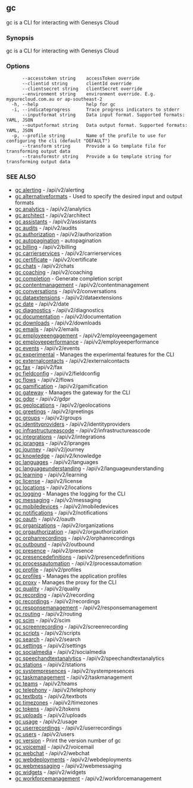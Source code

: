 ## gc

gc is a CLI for interacting with Genesys Cloud

### Synopsis

gc is a CLI for interacting with Genesys Cloud

### Options

```
      --accesstoken string    accessToken override
      --clientid string       clientId override
      --clientsecret string   clientSecret override
      --environment string    environment override. E.g. mypurecloud.com.au or ap-southeast-2
  -h, --help                  help for gc
  -i, --indicateprogress      Trace progress indicators to stderr
      --inputformat string    Data input format. Supported formats: YAML, JSON
      --outputformat string   Data output format. Supported formats: YAML, JSON
  -p, --profile string        Name of the profile to use for configuring the cli (default "DEFAULT")
      --transform string      Provide a Go template file for transforming output data
      --transformstr string   Provide a Go template string for transforming output data
```

### SEE ALSO

* [gc alerting](gc_alerting.html)	 - /api/v2/alerting
* [gc alternativeformats](gc_alternativeformats.html)	 - Used to specify the desired input and output formats
* [gc analytics](gc_analytics.html)	 - /api/v2/analytics
* [gc architect](gc_architect.html)	 - /api/v2/architect
* [gc assistants](gc_assistants.html)	 - /api/v2/assistants
* [gc audits](gc_audits.html)	 - /api/v2/audits
* [gc authorization](gc_authorization.html)	 - /api/v2/authorization
* [gc autopagination](gc_autopagination.html)	 - autopagination
* [gc billing](gc_billing.html)	 - /api/v2/billing
* [gc carrierservices](gc_carrierservices.html)	 - /api/v2/carrierservices
* [gc certificate](gc_certificate.html)	 - /api/v2/certificate
* [gc chats](gc_chats.html)	 - /api/v2/chats
* [gc coaching](gc_coaching.html)	 - /api/v2/coaching
* [gc completion](gc_completion.html)	 - Generate completion script
* [gc contentmanagement](gc_contentmanagement.html)	 - /api/v2/contentmanagement
* [gc conversations](gc_conversations.html)	 - /api/v2/conversations
* [gc dataextensions](gc_dataextensions.html)	 - /api/v2/dataextensions
* [gc date](gc_date.html)	 - /api/v2/date
* [gc diagnostics](gc_diagnostics.html)	 - /api/v2/diagnostics
* [gc documentation](gc_documentation.html)	 - /api/v2/documentation
* [gc downloads](gc_downloads.html)	 - /api/v2/downloads
* [gc emails](gc_emails.html)	 - /api/v2/emails
* [gc employeeengagement](gc_employeeengagement.html)	 - /api/v2/employeeengagement
* [gc employeeperformance](gc_employeeperformance.html)	 - /api/v2/employeeperformance
* [gc events](gc_events.html)	 - /api/v2/events
* [gc experimental](gc_experimental.html)	 - Manages the experimental features for the CLI
* [gc externalcontacts](gc_externalcontacts.html)	 - /api/v2/externalcontacts
* [gc fax](gc_fax.html)	 - /api/v2/fax
* [gc fieldconfig](gc_fieldconfig.html)	 - /api/v2/fieldconfig
* [gc flows](gc_flows.html)	 - /api/v2/flows
* [gc gamification](gc_gamification.html)	 - /api/v2/gamification
* [gc gateway](gc_gateway.html)	 - Manages the gateway for the CLI
* [gc gdpr](gc_gdpr.html)	 - /api/v2/gdpr
* [gc geolocations](gc_geolocations.html)	 - /api/v2/geolocations
* [gc greetings](gc_greetings.html)	 - /api/v2/greetings
* [gc groups](gc_groups.html)	 - /api/v2/groups
* [gc identityproviders](gc_identityproviders.html)	 - /api/v2/identityproviders
* [gc infrastructureascode](gc_infrastructureascode.html)	 - /api/v2/infrastructureascode
* [gc integrations](gc_integrations.html)	 - /api/v2/integrations
* [gc ipranges](gc_ipranges.html)	 - /api/v2/ipranges
* [gc journey](gc_journey.html)	 - /api/v2/journey
* [gc knowledge](gc_knowledge.html)	 - /api/v2/knowledge
* [gc languages](gc_languages.html)	 - /api/v2/languages
* [gc languageunderstanding](gc_languageunderstanding.html)	 - /api/v2/languageunderstanding
* [gc learning](gc_learning.html)	 - /api/v2/learning
* [gc license](gc_license.html)	 - /api/v2/license
* [gc locations](gc_locations.html)	 - /api/v2/locations
* [gc logging](gc_logging.html)	 - Manages the logging for the CLI
* [gc messaging](gc_messaging.html)	 - /api/v2/messaging
* [gc mobiledevices](gc_mobiledevices.html)	 - /api/v2/mobiledevices
* [gc notifications](gc_notifications.html)	 - /api/v2/notifications
* [gc oauth](gc_oauth.html)	 - /api/v2/oauth
* [gc organizations](gc_organizations.html)	 - /api/v2/organizations
* [gc orgauthorization](gc_orgauthorization.html)	 - /api/v2/orgauthorization
* [gc orphanrecordings](gc_orphanrecordings.html)	 - /api/v2/orphanrecordings
* [gc outbound](gc_outbound.html)	 - /api/v2/outbound
* [gc presence](gc_presence.html)	 - /api/v2/presence
* [gc presencedefinitions](gc_presencedefinitions.html)	 - /api/v2/presencedefinitions
* [gc processautomation](gc_processautomation.html)	 - /api/v2/processautomation
* [gc profile](gc_profile.html)	 - /api/v2/profiles
* [gc profiles](gc_profiles.html)	 - Manages the application profiles
* [gc proxy](gc_proxy.html)	 - Manages the proxy for the CLI
* [gc quality](gc_quality.html)	 - /api/v2/quality
* [gc recording](gc_recording.html)	 - /api/v2/recording
* [gc recordings](gc_recordings.html)	 - /api/v2/recordings
* [gc responsemanagement](gc_responsemanagement.html)	 - /api/v2/responsemanagement
* [gc routing](gc_routing.html)	 - /api/v2/routing
* [gc scim](gc_scim.html)	 - /api/v2/scim
* [gc screenrecording](gc_screenrecording.html)	 - /api/v2/screenrecording
* [gc scripts](gc_scripts.html)	 - /api/v2/scripts
* [gc search](gc_search.html)	 - /api/v2/search
* [gc settings](gc_settings.html)	 - /api/v2/settings
* [gc socialmedia](gc_socialmedia.html)	 - /api/v2/socialmedia
* [gc speechandtextanalytics](gc_speechandtextanalytics.html)	 - /api/v2/speechandtextanalytics
* [gc stations](gc_stations.html)	 - /api/v2/stations
* [gc systempresences](gc_systempresences.html)	 - /api/v2/systempresences
* [gc taskmanagement](gc_taskmanagement.html)	 - /api/v2/taskmanagement
* [gc teams](gc_teams.html)	 - /api/v2/teams
* [gc telephony](gc_telephony.html)	 - /api/v2/telephony
* [gc textbots](gc_textbots.html)	 - /api/v2/textbots
* [gc timezones](gc_timezones.html)	 - /api/v2/timezones
* [gc tokens](gc_tokens.html)	 - /api/v2/tokens
* [gc uploads](gc_uploads.html)	 - /api/v2/uploads
* [gc usage](gc_usage.html)	 - /api/v2/usage
* [gc userrecordings](gc_userrecordings.html)	 - /api/v2/userrecordings
* [gc users](gc_users.html)	 - /api/v2/users
* [gc version](gc_version.html)	 - Print the version number of gc
* [gc voicemail](gc_voicemail.html)	 - /api/v2/voicemail
* [gc webchat](gc_webchat.html)	 - /api/v2/webchat
* [gc webdeployments](gc_webdeployments.html)	 - /api/v2/webdeployments
* [gc webmessaging](gc_webmessaging.html)	 - /api/v2/webmessaging
* [gc widgets](gc_widgets.html)	 - /api/v2/widgets
* [gc workforcemanagement](gc_workforcemanagement.html)	 - /api/v2/workforcemanagement


